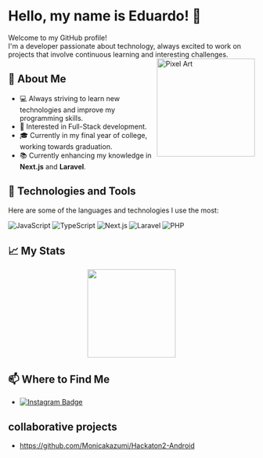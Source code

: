 # Hello, my name is Eduardo! 👋

Welcome to my GitHub profile!  
I'm a developer passionate about technology, always excited to work on projects that involve continuous learning and interesting challenges.
<img src="https://i.pinimg.com/originals/35/16/86/351686db584ac03f9d3377a959eee145.gif" alt="Pixel Art" align="right" width="200">
## 🚀 About Me

- 💻 Always striving to learn new technologies and improve my programming skills.
- 🎨 Interested in Full-Stack development.
- 🎓 Currently in my final year of college, working towards graduation.
- 📚 Currently enhancing my knowledge in **Next.js** and **Laravel**.

## 🚀 Technologies and Tools

Here are some of the languages and technologies I use the most:

![JavaScript](https://img.shields.io/badge/JavaScript-F7DF1E?style=for-the-badge&logo=javascript&logoColor=black)
![TypeScript](https://img.shields.io/badge/TypeScript-007ACC?style=for-the-badge&logo=typescript&logoColor=white)
![Next.js](https://img.shields.io/badge/Next.js-000000?style=for-the-badge&logo=nextdotjs&logoColor=white)
![Laravel](https://img.shields.io/badge/Laravel-FF2D20?style=for-the-badge&logo=laravel&logoColor=white)
![PHP](https://img.shields.io/badge/PHP-777BB4?style=for-the-badge&logo=php&logoColor=white)

## 📈 My Stats

<div align="center">
  <img height="180em" src="https://github-readme-stats.vercel.app/api/top-langs/?username=Eduardo-Montanhani&layout=compact&langs_count=7&theme=radical"/>
</div>

## 📫 Where to Find Me

- [![Instagram Badge](https://img.shields.io/badge/Instagram-E4405F?style=for-the-badge&logo=instagram&logoColor=white)](https://www.instagram.com/eduardom.exe/)

## collaborative projects
- https://github.com/Monicakazumi/Hackaton2-Android

